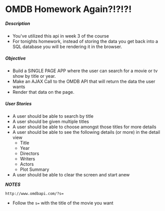 # OMDB Homework Again?!?!?!

##### Description

* You've utilized this api in week 3 of the course
* For tonights homework, instead of storing the data you get back into a SQL database you will be rendering it in the browser. 

##### Objective

* Build a SINGLE PAGE APP where the user can search for a movie or tv show by title or year. 
* Make an AJAX Call to the OMDB API that will return the data the user wants
* Render that data on the page. 

##### User Stories

* A user should be able to search by title
* A user should be given multiple titles
* A user should be able to choose amongst those titles for more details
* A user should be able to see the following details (or more) in the detail view
	* Title
	* Year
	* Directors
	* Writers
	* Actors
	* Plot Summary
* A user should be able to clear the screen and start anew

***NOTES***

```
http://www.omdbapi.com/?s=
```
* Follow the `s=` with the title of the movie you want
